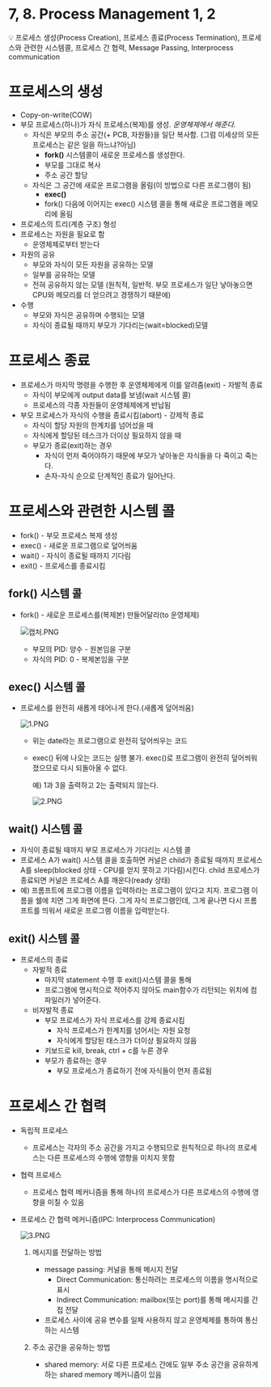# 7, 8. Process Management 1, 2

<aside>
💡 프로세스 생성(Process Creation), 프로세스 종료(Process Termination), 프로세스와 관련한 시스템콜, 프로세스 간 협력, Message Passing, Interprocess communication

</aside>

# 프로세스의 생성

- Copy-on-write(COW)
- 부모 프로세스(하나)가 자식 프로세스(복제)를 생성. *운영체제에서 해준다.*
    - 자식은 부모의 주소 공간(+ PCB, 자원들)을 일단 복사함. (그럼 이세상의 모든 프로세스는 같은 일을 하느냐?아님)
        - **fork()** 시스템콜이 새로운 프로세스를 생성한다.
        - 부모를 그대로 복사
        - 주소 공간 할당
    - 자식은 그 공간에 새로운 프로그램을 올림(이 방법으로 다른 프로그램이 됨)
        - **exec()**
        - fork() 다음에 이어지는 exec() 시스템 콜을 통해 새로운 프로그램을 메모리에 올림
- 프로세스의 트리(계층 구조) 형성
- 프로세스는 자원을 필요로 함
    - 운영체제로부터 받는다
- 자원의 공유
    - 부모와 자식이 모든 자원을 공유하는 모델
    - 일부를 공유하는 모델
    - 전혀 공유하지 않는 모델 (원칙적, 일반적. 부모 프로세스가 일단 낳아놓으면 CPU와 메모리를 더 얻으려고 경쟁하기 때문에)
- 수행
    - 부모와 자식은 공유하며 수행되는 모델
    - 자식이 종료될 때까지 부모가 기다리는(wait=blocked)모델
    

# 프로세스 종료

- 프로세스가 마지막 명령을 수행한 후 운영체제에게 이를 알려줌(exit) - 자발적 종료
    - 자식이 부모에게 output data를 보냄(wait 시스템 콜)
    - 프로세스의 각종 자원들이 운영체제에게 반납됨
- 부모 프로세스가 자식의 수행을 종료시킴(abort) - 강제적 종료
    - 자식이 할당 자원의 한계치를 넘어섰을 때
    - 자식에게 할당된 테스크가 더이상 필요하지 않을 때
    - 부모가 종료(exit)하는 경우
        - 자식이 먼저 죽어야하기 때문에 부모가 낳아놓은 자식들을 다 죽이고 죽는다.
        - 손자-자식 순으로 단계적인 종료가 일어난다.
        

# 프로세스와 관련한 시스템 콜

- fork() - 부모 프로세스 복제 생성
- exec() - 새로운 프로그램으로 덮어씌움
- wait() - 자식이 종료될 때까지 기다림
- exit() - 프로세스를 종료시킴

## fork() 시스템 콜

- fork() - 새로운 프로세스를(복제본) 만들어달라(to 운영체제)
    
    ![캡처.PNG](7,%208%20Proce%20901eb/%EC%BA%A1%EC%B2%98.png)
    
    - 부모의 PID: 양수 - 원본임을 구분
    - 자식의 PID: 0 - 복제본임을 구분

## exec() 시스템 콜

- 프로세스를 완전히 새롭게 태어나게 한다.(새롭게 덮어씌움)
    
    ![1.PNG](7,%208%20Proce%20901eb/1.png)
    
    - 위는 date라는 프로그램으로 완전히 덮어씌우는 코드
    - exec() 뒤에 나오는 코드는 실행 불가. exec()로 프로그램이 완전히 덮어씌워졌으므로 다시 되돌아올 수 없다.
        
        예) 1과 3을 출력하고 2는 출력되지 않는다.
        
        ![2.PNG](7,%208%20Proce%20901eb/2.png)
        

## wait() 시스템 콜

- 자식이 종료될 때까지 부모 프로세스가 기다리는 시스템 콜
- 프로세스 A가 wait() 시스템 콜을 호출하면 커널은 child가 종료될 때까지 프로세스 A를 sleep(blocked 상태 - CPU를 얻지 못하고 기다림)시킨다. child 프로세스가 종료되면 커널은 프로세스 A를 깨운다(ready 상태)
- 예) 프롬프트에 프로그램 이름을 입력하라는 프로그램이 있다고 치자. 프로그램 이름을 쉘에 치면 그게 화면에 뜬다. 그게 자식 프로그램인데, 그게 끝나면 다시 프롬프트를 띄워서 새로운 프로그램 이름을 입력받는다.

## exit() 시스템 콜

- 프로세스의 종료
    - 자발적 종료
        - 마지막 statement 수행 후 exit()시스템 콜을 통해
        - 프로그램에 명시적으로 적어주지 않아도 main함수가 리턴되는 위치에 컴파일러가 넣어준다.
    - 비자발적 종료
        - 부모 프로세스가 자식 프로세스를 강제 종료시킴
            - 자식 프로세스가 한계치를 넘어서는 자원 요청
            - 자식에게 할당된 태스크가 더이상 필요하지 않음
        - 키보드로 kill, break, ctrl + c를 누른 경우
        - 부모가 종료하는 경우
            - 부모 프로세스가 종료하기 전에 자식들이 먼저 종료됨

# 프로세스 간 협력

- 독립적 프로세스
    - 프로세스는 각자의 주소 공간을 가지고 수행되므로 원칙적으로 하나의 프로세스는 다른 프로세스의 수행에 영향을 미치지 못함
- 협력 프로세스
    - 프로세스 협력 메커니즘을 통해 하나의 프로세스가 다른 프로세스의 수행에 영향을 미칠 수 있음
- 프로세스 간 협력 메커니즘(IPC: Interprocess Communication)
    
    ![3.PNG](7,%208%20Proce%20901eb/3.png)
    
    1. 메시지를 전달하는 방법
        - message passing: 커널을 통해 메시지 전달
            - Direct Communication: 통신하려는 프로세스의 이름을 명시적으로 표시
            - Indirect Communication: mailbox(또는 port)를 통해 메시지를 간접 전달
        - 프로세스 사이에 공유 변수를 일체 사용하지 않고 운영체제를 통하여 통신하는 시스템
        
    2. 주소 공간을 공유하는 방법
        - shared memory: 서로 다른 프로세스 간에도 일부 주소 공간을 공유하게 하는 shared memory 메커니즘이 있음